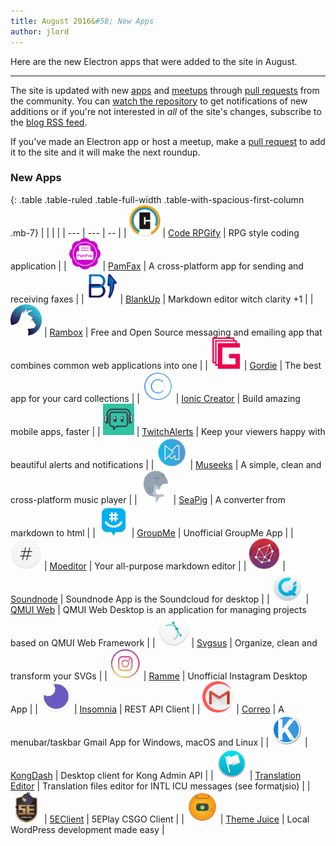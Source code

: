 ```yaml
---
title: August 2016&#58; New Apps
author: jlord
---
```


Here are the new Electron apps that were added to the site in August.

---

The site is updated with new [apps](http://electron.atom.io/apps) and [meetups](http://electron.atom.io/community) through [pull requests](https://github.com/electron/electron.atom.io/pulls) from the community. You can [watch the repository](https://github.com/electron/electron.atom.io) to get notifications of new additions or if you're not interested in _all_ of the site's changes, subscribe to the [blog RSS feed](http://electron.atom.io/feed.xml).

If you've made an Electron app or host a meetup, make a [pull request](https://github.com/electron/electron.atom.io) to add it to the site and it will make the next roundup.

### New Apps

{: .table .table-ruled .table-full-width .table-with-spacious-first-column .mb-7}
| |  |  |
| --- | --- | -- |
| <img src='/images/apps/coderpgify.png' width='50'> | [Code RPGify](http://code.rpgify.com) | RPG style coding application |
| <img src='/images/apps/pamfax.png' width='50'> | [PamFax](https://www.pamfax.biz) | A cross-platform app for sending and receiving faxes |
| <img src='/images/apps/blankup.png' width='50'> | [BlankUp](https://hoverbaum.github.io/BlankUp-Electron/) | Markdown editor witch clarity +1 |
| <img src='/images/apps/rambox.png' width='50'> | [Rambox](http://rambox.pro) | Free and Open Source messaging and emailing app that combines common web applications into one |
| <img src='/images/apps/gordie.png' width='50'> | [Gordie](http://gordie-app.bitbucket.org/) | The best app for your card collections |
| <img src='/images/apps/ionic-creator.png' width='50'> | [Ionic Creator](https://github.com/Meadowcottage/Ionic-Creator) | Build amazing mobile apps, faster |
| <img src='/images/apps/twitchalerts.png' width='50'> | [TwitchAlerts](https://github.com/Meadowcottage/TwitchAlerts) | Keep your viewers happy with beautiful alerts and notifications |
| <img src='/images/apps/museeks.png' width='50'> | [Museeks](http://museeks.io/) | A simple, clean and cross-platform music player |
| <img src='/images/apps/seapig.png' width='50'> | [SeaPig](https://github.com/yasumichi/seapig/blob/master/README.md) | A converter from markdown to html |
| <img src='/images/apps/groupme.png' width='50'> | [GroupMe](https://github.com/dcrousso/GroupMe#readme) | Unofficial GroupMe App |
| <img src='/images/apps/moeditor.png' width='50'> | [Moeditor](https://moeditor.github.io/) | Your all-purpose markdown editor |
| <img src='/images/apps/soundnode.png' width='50'> | [Soundnode](http://www.soundnodeapp.com) | Soundnode App is the Soundcloud for desktop |
| <img src='/images/apps/qmui.png' width='50'> | [QMUI Web](http://qmuiteam.com/web) | QMUI Web Desktop is an application for managing projects based on QMUI Web Framework |
| <img src='/images/apps/svgsus.png' width='50'> | [Svgsus](http://www.svgs.us) | Organize, clean and transform your SVGs |
| <img src='/images/apps/ramme.png' width='50'> | [Ramme](https://github.com/terkelg/ramme) | Unofficial Instagram Desktop App |
| <img src='/images/apps/insomnia.png' width='50'> | [Insomnia](https://insomnia.rest/) | REST API Client |
| <img src='/images/apps/correo.png' width='50'> | [Correo](https://github.com/amitmerchant1990/correo) | A menubar/taskbar Gmail App for Windows, macOS and Linux |
| <img src='/images/apps/kongdash.png' width='50'> | [KongDash](https://ajaysreedhar.github.io/kongdash) | Desktop client for Kong Admin API |
| <img src='/images/apps/react-intl-translation-editor.png' width='50'> | [Translation Editor](https://bitbucket.org/bflower/react-intl-editor/wiki/Home) | Translation files editor for INTL ICU messages (see formatjsio) |
| <img src='/images/apps/5eplay.png' width='50'> | [5EClient](https://www.5eplay.com/) | 5EPlay CSGO Client |
| <img src='/images/apps/theme-juice.png' width='50'> | [Theme Juice](https://www.themejuice.it) | Local WordPress development made easy |
